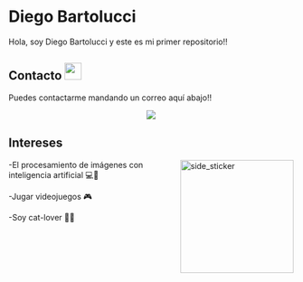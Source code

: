 # Diego Bartolucci
Hola, soy Diego Bartolucci y este es mi primer repositorio!!

## Contacto <img src="https://i.giphy.com/media/v1.Y2lkPTc5MGI3NjExNzh5bzVxcnRuZXI3ZHB3YXc5YTV0bDl5aWUwYjRkYWIwZ25jdXV0dCZlcD12MV9pbnRlcm5hbF9naWZfYnlfaWQmY3Q9Zw/cQz5MLlnP5rfa/giphy.gif" width="30px">

Puedes contactarme mandando un correo aquí abajo!!
<p align="center">
    <a href="mailto:diegobartoluccid@gmail.com">
        <img src="https://img.shields.io/badge/Gmail-D14836?style=for-the-badge&logo=gmail&logoColor=white"/>
    </a>
</p>

## Intereses

<img align="right" width=200px height=200px alt="side_sticker" src="https://i.giphy.com/media/v1.Y2lkPTc5MGI3NjExYTUxd2xmNGM4OWQ1aWVydTZpaHl5b3hvYW4xeGUwZ3ltNWZ6eWQyNiZlcD12MV9pbnRlcm5hbF9naWZfYnlfaWQmY3Q9Zw/uQkKavfX6TER2/giphy.gif" />

-El procesamiento de imágenes con inteligencia artificial 💻🎥

-Jugar videojuegos 🎮

-Soy cat-lover 🐱‍👤